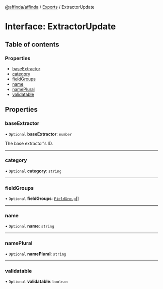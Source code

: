 [@affinda/affinda](../README.md) / [Exports](../modules.md) / ExtractorUpdate

# Interface: ExtractorUpdate

## Table of contents

### Properties

- [baseExtractor](ExtractorUpdate.md#baseextractor)
- [category](ExtractorUpdate.md#category)
- [fieldGroups](ExtractorUpdate.md#fieldgroups)
- [name](ExtractorUpdate.md#name)
- [namePlural](ExtractorUpdate.md#nameplural)
- [validatable](ExtractorUpdate.md#validatable)

## Properties

### baseExtractor

• `Optional` **baseExtractor**: `number`

The base extractor's ID.

___

### category

• `Optional` **category**: `string`

___

### fieldGroups

• `Optional` **fieldGroups**: [`FieldGroup`](FieldGroup.md)[]

___

### name

• `Optional` **name**: `string`

___

### namePlural

• `Optional` **namePlural**: `string`

___

### validatable

• `Optional` **validatable**: `boolean`
